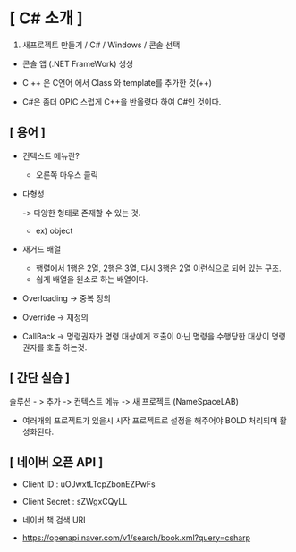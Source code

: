 # [ C# 소개 ]

1.  새프로젝트 만들기 / C# / Windows / 콘솔 선택
   - 콘솔 앱 (.NET FrameWork) 생성



- C ++ 은 C언어 에서 Class 와 template를 추가한 것(++)
- C#은 좀더 OPIC 스럽게 C++을 반올렸다 하여 C#인 것이다.



## [ 용어 ]

- 컨텍스트 메뉴란?

  - 오른쪽 마우스 클릭

    

- 다형성

  -> 다양한 형태로 존재할 수 있는 것. 

  - ex) object

    

- 재거드 배열
  -  행렬에서 1행은 2열, 2행은 3열, 다시 3행은 2열 이런식으로 되어 있는 구조.
  - 쉽게 배열을 원소로 하는 배열이다.



- Overloading -> 중복 정의

  

- Override -> 재정의

  

- CallBack -> 명령권자가 명령 대상에게 호출이 아닌 명령을 수행당한 대상이 명령권자를 호출 하는것.



## [ 간단 실습 ]

솔루션 - > 추가 -> 컨텍스트 메뉴 -> 새 프로젝트 (NameSpaceLAB)

+ 여러개의 프로젝트가 있을시 시작 프로젝트로 설정을 해주어야 BOLD 처리되며 활성화된다.



## [ 네이버 오픈 API ]

- Client ID : uOJwxtLTcpZbonEZPwFs
- Client Secret : sZWgxCQyLL



- 네이버 책 검색 URI
- https://openapi.naver.com/v1/search/book.xml?query=csharp